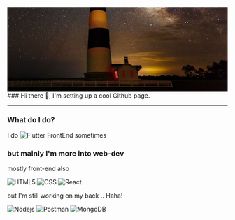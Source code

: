 <img src="/banner.jpg" alt="banner" align="center" />
### Hi there 👋, I'm setting up a cool Github page.

---

### What do I do?

<p> I do  <img alt="Flutter" src="https://img.shields.io/badge/flutter-02569B?logo=Flutter&logoColor=white&style=for-the-badge" />  FrontEnd sometimes 
 
</p>

###  but mainly I'm more into web-dev
<p>
 
  <p> mostly front-end also</p>
 <p>  
    <img alt="HTML5" src="https://img.shields.io/badge/HTML5-E34F26?logo=html5&logoColor=white&style=for-the-badge" />
    <img alt="CSS" src="https://img.shields.io/badge/CSS3-1572B6?logo=css3&logoColor=white&style=for-the-badge" />
    <img alt="React" src="https://img.shields.io/badge/React-61DAFB?logo=react&logoColor=black&style=for-the-badge" />
  </p>
  <p> but I'm still working on my back .. Haha! </p>
  <p>
    <img alt="Nodejs" src="https://img.shields.io/badge/Node.js-339933?logo=node.js&logoColor=white&style=for-the-badge" />
    <img alt="Postman" src="https://img.shields.io/badge/Postman-FF6C37?logo=Postman&logoColor=orange&style=for-the-badge" />
    <img alt="MongoDB" src="https://img.shields.io/badge/Mongodb-47A248?logo=mongodb&logoColor=white&style=for-the-badge" />
  </p>
</p>


<!--
**13eskiimo/13eskiimo** is a ✨ _special_ ✨ repository because its `README.md` (this file) appears on your GitHub profile.

Here are some ideas to get you started:

- 🔭 I’m currently working on ...
- 🌱 I’m currently learning ...
- 👯 I’m looking to collaborate on ...
- 🤔 I’m looking for help with ...
- 💬 Ask me about ...
- 📫 How to reach me: ...
- 😄 Pronouns: ...
- ⚡ Fun fact: ...
-->
